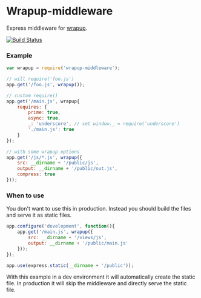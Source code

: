 Wrapup-middleware
=================

Express middleware for [wrapup](https://github.com/mootools/wrapup).

[![Build Status](https://secure.travis-ci.org/arian/wrapup-middleware.png)](https://travis-ci.org/arian/wrapup-middleware)


### Example

```js
var wrapup = require('wrapup-middleware');

// will require('foo.js')
app.get('/foo.js', wrapup());

// custom require()
app.get('/main.js', wrapup{
	requires: {
		prime: true,
		async: true,
		_: 'underscore', // set window._ = require('underscore')
		'./main.js': true
	}
});

// with some wrapup options
app.get('/js/*.js', wrapup({
	src: __dirname + '/public/js',
	output: __dirname + '/public/out.js',
	compress: true
}));
```

### When to use

You don't want to use this in production. Instead you should build the files
and serve it as static files.

```js
app.configure('development', function(){
	app.get('/main.js', wrapup({
		src: __dirname + '/views/js',
		output: __dirname + '/public/main.js'
	}));
});

app.use(express.static(__dirname + '/public'));
```

With this example in a dev environment it will automatically create the static
file. In production it will skip the middleware and directly serve the static
file.
